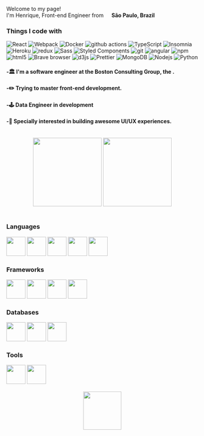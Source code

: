 <p>Welcome to my page! </br> I'm Henrique, Front-end Engineer from <img src="https://cdn-icons-png.flaticon.com/512/3909/3909370.png" width="13"/> <b>São Paulo, Brazil</b> </p>
<h3>Things I code with</h3>
<p>
  <img alt="React" src="https://img.shields.io/badge/-React-45b8d8?style=flat-square&logo=react&logoColor=white" />
  <img alt="Webpack" src="https://img.shields.io/badge/-Webpack-8DD6F9?style=flat-square&logo=webpack&logoColor=white" /> 
  <img alt="Docker" src="https://img.shields.io/badge/-Docker-46a2f1?style=flat-square&logo=docker&logoColor=white" />
  <img alt="github actions" src="https://img.shields.io/badge/-Github_Actions-2088FF?style=flat-square&logo=github-actions&logoColor=white" />
  <img alt="TypeScript" src="https://img.shields.io/badge/-TypeScript-007ACC?style=flat-square&logo=typescript&logoColor=white" />
  <img alt="Insomnia" src="https://img.shields.io/badge/-Insomnia-5849BE?style=flat-square&logo=insomnia&logoColor=white" />
  <img alt="Heroku" src="https://img.shields.io/badge/-Heroku-430098?style=flat-square&logo=heroku&logoColor=white" />
  <img alt="redux" src="https://img.shields.io/badge/-Redux-764ABC?style=flat-square&logo=redux&logoColor=white" />
  <img alt="Sass" src="https://img.shields.io/badge/-Sass-CC6699?style=flat-square&logo=sass&logoColor=white" />
  <img alt="Styled Components" src="https://img.shields.io/badge/-Styled_Components-db7092?style=flat-square&logo=styled-components&logoColor=white" />
  <img alt="git" src="https://img.shields.io/badge/-Git-F05032?style=flat-square&logo=git&logoColor=white" />
  <img alt="angular" src="https://img.shields.io/badge/-Angular-DD0031?style=flat-square&logo=angular&logoColor=white" />
  <img alt="npm" src="https://img.shields.io/badge/-NPM-CB3837?style=flat-square&logo=npm&logoColor=white" />
  <img alt="html5" src="https://img.shields.io/badge/-HTML5-E34F26?style=flat-square&logo=html5&logoColor=white" />
  <img alt="Brave browser" src="https://img.shields.io/badge/-Brave_Browser-FB542B?style=flat-square&logo=brave&logoColor=white" />
  <img alt="d3js" src="https://img.shields.io/badge/-D3.js-F9A03C?style=flat-square&logo=d3.js&logoColor=white" />
  <img alt="Prettier" src="https://img.shields.io/badge/-Prettier-F7B93E?style=flat-square&logo=prettier&logoColor=white" />
  <img alt="MongoDB" src="https://img.shields.io/badge/-MongoDB-13aa52?style=flat-square&logo=mongodb&logoColor=white" />
  <img alt="Nodejs" src="https://img.shields.io/badge/-Nodejs-43853d?style=flat-square&logo=Node.js&logoColor=white" />
  <img alt="Python" src="https://img.shields.io/badge/python-3670A0?style=flat-square&logo=python&logoColor=white" />
</p>

#### -🏛️ I'm a software engineer at the Boston Consulting Group, the .
#### -✏️ Trying to master front-end development.
#### -🕹️ Data Engineer in development
#### -🎨 Specially interested in building awesome UI/UX experiences. 
<br>

<div align="center"> 
  <img style="height: 180px" src="http://github-readme-streak-stats.herokuapp.com?user=albuquerqueFS&theme=solarized-light">
  <img style="height: 180px" src="https://github-readme-stats.vercel.app/api/top-langs/?username=albuquerquefs&theme=solarized-light&layout=compact">
</div>

<br>

### Languages
<div style="display: inline">
  <img height="50" src="https://img.shields.io/badge/JavaScript-323330?style=for-the-badge&logo=javascript&logoColor=F7DF1E" />
  <img height="50" src="https://img.shields.io/badge/TypeScript-007ACC?style=for-the-badge&logo=typescript&logoColor=white" />
  <img height="50" src="https://img.shields.io/badge/Python-FFD43B?style=for-the-badge&logo=python&logoColor=green" />
  <img height="50" src="https://img.shields.io/badge/HTML5-E34F26?style=for-the-badge&logo=html5&logoColor=white" />
  <img height="50" src="https://img.shields.io/badge/CSS3-1572B6?style=for-the-badge&logo=css3&logoColor=white" />
</div>

### Frameworks
<div style="display: inline">
  <img height="50" src="https://img.shields.io/badge/React-20232A?style=for-the-badge&logo=react&logoColor=61DAFB" />
  <img height="50" src="https://img.shields.io/badge/Django-092E20?style=for-the-badge&logo=django&logoColor=green" />
  <img height="50" src="https://img.shields.io/badge/Angular-DD0031?style=for-the-badge&logo=angular&logoColor=white" />
  <img height="50" src="https://img.shields.io/badge/.NET-512BD4?style=for-the-badge&logo=dotnet&logoColor=white" />
</div>

### Databases
<div style="display: inline">
  <img height="50" src="https://img.shields.io/badge/MongoDB-4EA94B?style=for-the-badge&logo=mongodb&logoColor=white" />
  <img height="50" src="https://img.shields.io/badge/Oracle-F80000?style=for-the-badge&logo=Oracle&logoColor=white" />
  <img height="50" src="https://img.shields.io/badge/PostgreSQL-316192?style=for-the-badge&logo=postgresql&logoColor=white" />
</div>

### Tools
<div style="display: inline">
  <img height="50" src="https://img.shields.io/badge/Figma-F24E1E?style=for-the-badge&logo=figma&logoColor=white" />
  <img height="50" src="https://img.shields.io/badge/Postman-FF6C37?style=for-the-badge&logo=Postman&logoColor=white" />
</div>

<br>
<br>

<div align="center"> 
  <img style="height: 100px" src="https://spotify-recently-played-readme.vercel.app/api?user=henrique_barretto&count=1">
</div>
